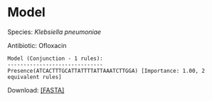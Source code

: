 
# Model

Species: *Klebsiella pneumoniae*

Antibiotic: Ofloxacin

```
Model (Conjunction - 1 rules):
------------------------------
Presence(ATCACTTTGCATTATTTTATTAAATCTTGGA) [Importance: 1.00, 2 equivalent rules]

```

Download: [[FASTA]](./model.fasta)

